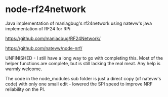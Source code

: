 # node-rf24network

Java implementation of maniagbug's rf24network using natevw's java implementation of RF24 for RPi

https://github.com/maniacbug/RF24Network/

https://github.com/natevw/node-nrf/

UNFINISHED - I still have a long way to go with completing this.  Most of the helper functions are complete, but is still lacking the real meat.  Any help is warmly welcome.

The code in the node_modules sub folder is just a direct copy (of natevw's code) with only one small edit - lowered the SPI speed to improve NRF reliability on the PI.
